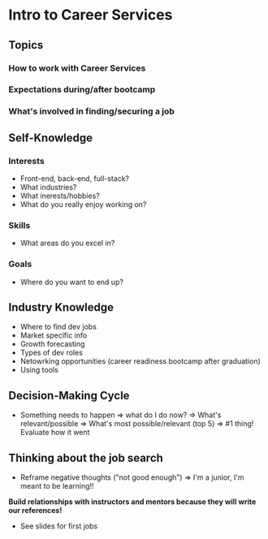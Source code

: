 # Intro to Career Services

## Topics
### How to work with Career Services
### Expectations during/after bootcamp
### What's involved in finding/securing a job

## Self-Knowledge
### Interests
* Front-end, back-end, full-stack?
* What industries?
* What inerests/hobbies?
* What do you really enjoy working on?
### Skills
* What areas do you excel in?
### Goals
* Where do you want to end up?

## Industry Knowledge
* Where to find dev jobs
* Market specific info
* Growth forecasting
* Types of dev roles
* Netowrking opportunities (career readiness bootcamp after graduation)
* Using tools 

## Decision-Making Cycle
* Something needs to happen => what do I do now? => What's relevant/possible => What's most possible/relevant (top 5) => #1 thing! Evaluate how it went

## Thinking about the job search
* Reframe negative thoughts ("not good enough") => I'm a junior, I'm meant to be learning!!

**Build relationships with instructors and mentors because they will write our references!**

* See slides for first jobs
